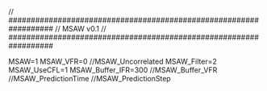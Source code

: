 // ##################################################################
//                   MSAW v0.1
// ##################################################################

MSAW=1
MSAW_VFR=0
//MSAW_Uncorrelated
MSAW_Filter=2
MSAW_UseCFL=1
MSAW_Buffer_IFR=300
//MSAW_Buffer_VFR
//MSAW_PredictionTime
//MSAW_PredictionStep
